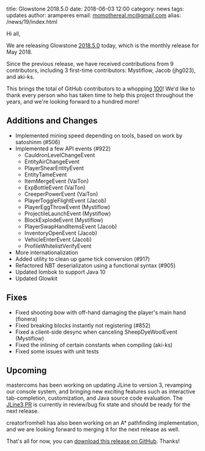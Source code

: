 title: Glowstone 2018.5.0
date: 2018-06-03 12:00
category: news
tags: updates
author: aramperes
email: momothereal.mc@gmail.com
alias: /news/19/index.html

Hi all,

We are releasing Glowstone [2018.5.0](https://github.com/GlowstoneMC/Glowstone/releases/tag/2018.5.0) today,
which is the monthly release for May 2018.

Since the previous release, we have received contributions from 9 contributors,
including 3 first-time contributors: Mystiflow, Jacob (jhg023), and aki-ks.

This brings the total of GitHub contributors to a whopping [100](https://github.com/GlowstoneMC/Glowstone/graphs/contributors)! We'd like to thank every person who has taken time to
help this project throughout the years, and we're looking forward to a hundred more!

## Additions and Changes

- Implemented mining speed depending on tools, based on work by satoshinm (#506)
- Implemented a few API events (#922)
  - CauldronLevelChangeEvent
  - EntityAirChangeEvent
  - PlayerShearEntityEvent
  - EntityTameEvent
  - ItemMergeEvent (VaiTon)
  - ExpBottleEvent (VaiTon)
  - CreeperPowerEvent (VaiTon)
  - PlayerToggleFlightEvent (Jacob)
  - PlayerEggThrowEvent (Mystiflow)
  - ProjectileLaunchEvent (Mystiflow)
  - BlockExplodeEvent (Mystiflow)
  - PlayerSwapHandItemsEvent (Jacob)
  - InventoryOpenEvent (Jacob)
  - VehicleEnterEvent (Jacob)
  - ProfileWhitelistVerifyEvent
- More internationalization
- Added utility to clean up game tick conversion (#917)
- Refactored NBT deserializaton using a functional syntax (#905)
- Updated lombok to support Java 10
- Updated Glowkit


## Fixes

- Fixed shooting bow with off-hand damaging the player's main hand (fionera)
- Fixed breaking blocks instantly not registering (#852)
- Fixed a client-side desync when canceling SheepDyeWoolEvent (Mystiflow)
- Fixed the inlining of certain constants when compiling (aki-ks)
- Fixed some issues with unit tests

## Upcoming

mastercoms has been working on updating JLine to version 3, revamping our console system, and bringing new exciting features such as interactive tab-completion, customization, and Java source code evaluation. The [JLine3 PR](https://github.com/GlowstoneMC/Glowstone/pull/935) is currently in review/bug fix state and should be ready for the next release.

creatorfromhell has also been working on an A\* pathfinding implementation, and we are looking forward to merging it for the next release as well.

That's all for now, you can [download this release on GitHub](https://github.com/GlowstoneMC/Glowstone/releases/tag/2018.5.0). Thanks!
